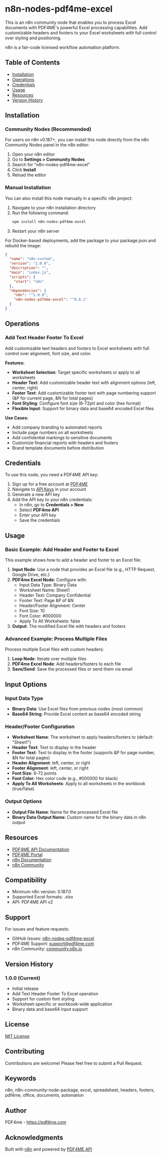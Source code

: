 # n8n-nodes-pdf4me-excel

This is an n8n community node that enables you to process Excel documents with PDF4ME's powerful Excel processing capabilities. Add customizable headers and footers to your Excel worksheets with full control over styling and positioning.

n8n is a fair-code licensed workflow automation platform.

## Table of Contents

- [Installation](#installation)
- [Operations](#operations)
- [Credentials](#credentials)
- [Usage](#usage)
- [Resources](#resources)
- [Version History](#version-history)

## Installation

### Community Nodes (Recommended)

For users on n8n v0.187+, you can install this node directly from the n8n Community Nodes panel in the n8n editor:

1. Open your n8n editor
2. Go to **Settings > Community Nodes**
3. Search for "n8n-nodes-pdf4me-excel"
4. Click **Install**
5. Reload the editor

### Manual Installation

You can also install this node manually in a specific n8n project:

1. Navigate to your n8n installation directory
2. Run the following command:
   ```bash
   npm install n8n-nodes-pdf4me-excel
   ```
3. Restart your n8n server

For Docker-based deployments, add the package to your package.json and rebuild the image:

```json
{
  "name": "n8n-custom",
  "version": "1.0.0",
  "description": "",
  "main": "index.js",
  "scripts": {
    "start": "n8n"
  },
  "dependencies": {
    "n8n": "^1.0.0",
    "n8n-nodes-pdf4me-excel": "^0.8.1"
  }
}
```

## Operations

### Add Text Header Footer To Excel

Add customizable text headers and footers to Excel worksheets with full control over alignment, font size, and color.

**Features:**
- **Worksheet Selection**: Target specific worksheets or apply to all worksheets
- **Header Text**: Add customizable header text with alignment options (left, center, right)
- **Footer Text**: Add customizable footer text with page numbering support (&P for current page, &N for total pages)
- **Font Styling**: Configure font size (6-72pt) and color (hex format)
- **Flexible Input**: Support for binary data and base64 encoded Excel files

**Use Cases:**
- Add company branding to automated reports
- Include page numbers on all worksheets
- Add confidential markings to sensitive documents
- Customize financial reports with headers and footers
- Brand template documents before distribution

## Credentials

To use this node, you need a PDF4ME API key:

1. Sign up for a free account at [PDF4ME](https://portal.pdf4me.com/register)
2. Navigate to [API Keys](https://portal.pdf4me.com/api-keys) in your account
3. Generate a new API key
4. Add the API key to your n8n credentials:
   - In n8n, go to **Credentials > New**
   - Select **PDF4me API**
   - Enter your API key
   - Save the credentials

## Usage

### Basic Example: Add Header and Footer to Excel

This example shows how to add a header and footer to an Excel file:

1. **Input Node**: Use a node that provides an Excel file (e.g., HTTP Request, Google Drive, etc.)
2. **PDF4me Excel Node**: Configure with:
   - Input Data Type: Binary Data
   - Worksheet Name: Sheet1
   - Header Text: Company Confidential
   - Footer Text: Page &P of &N
   - Header/Footer Alignment: Center
   - Font Size: 10
   - Font Color: #000000
   - Apply To All Worksheets: false
3. **Output**: The modified Excel file with headers and footers

### Advanced Example: Process Multiple Files

Process multiple Excel files with custom headers:

1. **Loop Node**: Iterate over multiple files
2. **PDF4me Excel Node**: Add headers/footers to each file
3. **Save/Send**: Save the processed files or send them via email

## Input Options

### Input Data Type
- **Binary Data**: Use Excel files from previous nodes (most common)
- **Base64 String**: Provide Excel content as base64 encoded string

### Header/Footer Configuration
- **Worksheet Name**: The worksheet to apply headers/footers to (default: "Sheet1")
- **Header Text**: Text to display in the header
- **Footer Text**: Text to display in the footer (supports &P for page number, &N for total pages)
- **Header Alignment**: left, center, or right
- **Footer Alignment**: left, center, or right
- **Font Size**: 6-72 points
- **Font Color**: Hex color code (e.g., #000000 for black)
- **Apply To All Worksheets**: Apply to all worksheets in the workbook (true/false)

### Output Options
- **Output File Name**: Name for the processed Excel file
- **Binary Data Output Name**: Custom name for the binary data in n8n output

## Resources

- [PDF4ME API Documentation](https://dev.pdf4me.com/apiv2/documentation/)
- [PDF4ME Portal](https://portal.pdf4me.com/)
- [n8n Documentation](https://docs.n8n.io/)
- [n8n Community](https://community.n8n.io/)

## Compatibility

- Minimum n8n version: 0.187.0
- Supported Excel formats: .xlsx
- API: PDF4ME API v2

## Support

For issues and feature requests:
- GitHub Issues: [n8n-nodes-pdf4me-excel](https://github.com/pdf4me/n8n-nodes-pdf4me-excel/issues)
- PDF4ME Support: support@pdf4me.com
- n8n Community: [community.n8n.io](https://community.n8n.io/)

## Version History

### 1.0.0 (Current)
- Initial release
- Add Text Header Footer To Excel operation
- Support for custom font styling
- Worksheet-specific or workbook-wide application
- Binary data and base64 input support

## License

[MIT License](LICENSE.md)

## Contributing

Contributions are welcome! Please feel free to submit a Pull Request.

## Keywords

n8n, n8n-community-node-package, excel, spreadsheet, headers, footers, pdf4me, office, documents, automation

## Author

PDF4me - https://pdf4me.com

## Acknowledgments

Built with [n8n](https://n8n.io/) and powered by [PDF4ME API](https://pdf4me.com/)
